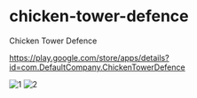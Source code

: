 # chicken-tower-defence
Chicken Tower Defence

https://play.google.com/store/apps/details?id=com.DefaultCompany.ChickenTowerDefence

![1](https://github.com/georgeyu26/chicken-tower-defense/assets/46470613/7b1fce13-5da3-40b1-9ccf-00e9e1527d9a)
![2](https://github.com/georgeyu26/chicken-tower-defense/assets/46470613/723fed7a-a3b0-468a-82ee-cb11ce5ef1bd)
